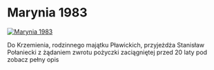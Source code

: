 Marynia 1983 
=============
[![Marynia 1983 ](http://vidos.pl/images/player.gif)](http://vidos.pl/marynia-1983)

 Do Krzemienia, rodzinnego majątku Pławickich, przyjeżdża Stanisław Połaniecki z żądaniem zwrotu pożyczki zaciągniętej przed 20 laty pod zobacz pełny opis

